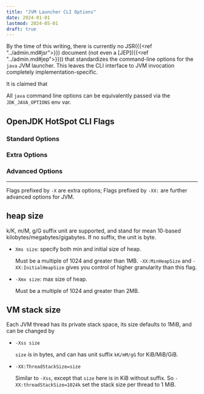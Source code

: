 ```yaml
---
title: "JVM Launcher CLI Options"
date: 2024-01-01
lastmod: 2024-05-01
draft: true
---
```


By the time of this writing, there is currently no JSR({{<ref "../admin.md#jsr">}}) document (not even a [JEP]({{<ref "../admin.md#jep">}}))
that standardizes the command-line options for the `java` JVM launcher.
This leaves the CLI interface to JVM invocation completely implementation-specific.

It is claimed that 

All `java` command line options can be equivalently passed via the `JDK_JAVA_OPTIONS` env var.


OpenJDK HotSpot CLI Flags
-----------

### Standard Options

### Extra Options

### Advanced Options

-----------------

Flags prefixed by `-X` are extra options; Flags prefixed by `-XX:` are further advanced options for JVM.

## heap size

k/K, m/M, g/G suffix unit are supported, and stand for mean 10-based kilobytes/megabytes/gigabytes. If no suffix, the unit is byte.

- `Xms size`: specify both min and initial size of heap.

    Must be a multiple of 1024 and greater than 1MB. `-XX:MinHeapSize` and `-XX:InitialHeapSize` gives you control of higher granularity than this flag.

- `-Xmx size`: max size of heap.

    Must be a multiple of 1024 and greater than 2MB.

## VM stack size

Each JVM thread has its private stack space, its size defaults to 1MiB, and can be changed by 

- `-Xss size`
    
    `size` is in bytes, and can has unit suffix `kK/mM/gG` for KiB/MiB/GiB.

- `-XX:ThreadStackSize=size`

    Similar to `-Xss`, except that `size` here is in KiB without suffix. So `-XX:threadStackSize=1024k` set the stack size per thread to 1 MiB.